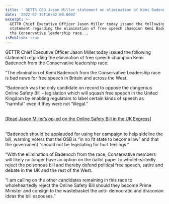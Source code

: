 ```yaml
---
title: ' GETTR CEO Jason Miller statement on elimination of Kemi Badenoch from UK leadership race'
date: '2022-07-19T16:02:00.000Z'
excerpt: >-
  GETTR Chief Executive Officer Jason Miller today issued the following
  statement regarding the elimination of free speech champion Kemi Badenoch from
  the Conservative leadership race...
isPublish: true
---
```


GETTR Chief Executive Officer Jason Miller today issued the following statement regarding the elimination of free speech champion Kemi Badenoch from the Conservative leadership race:

“The elimination of Kemi Badenoch from the Conservative Leadership race is bad news for free speech in Britain and across the West.

“Badenoch was the only candidate on record to oppose the dangerous Online Safety Bill – legislation which will squash free speech in the United Kingdom by enabling regulators to label certain kinds of speech as “harmful” even if they were not “illegal.”  
 

[\[Read Jason Miller’s op-ed on the Online Safety Bill in the UK Express\]](https://www.express.co.uk/comment/expresscomment/1640018/Boris-Johnson-new-Prime-Minister-online-safety-bill-Trump-adviser-Jason-Miller-comment)  
 

“Badenoch should be applauded for using her campaign to help sideline the bill, warning voters that the OSB is “in no fit state to become law” and that the government “should not be legislating for hurt feelings."

“With the elimination of Badenoch from the race, Conservative members will likely no longer have an option on the ballot paper to wholeheartedly reject the poisonous bill and thereby defend political free speech, satire and debate in the UK and the rest of the West.

“I am calling on the other candidates remaining in this race to wholeheartedly reject the Online Safety Bill should they become Prime Minister and consign to the wastebasket the anti- democratic and draconian ideas the bill espouses.”
